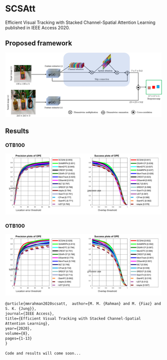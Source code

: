 # SCSAtt
Efficient Visual Tracking with Stacked Channel-Spatial Attention Learning published in IEEE Access 2020.

## Proposed framework

![example](https://github.com/maklachur/SCSAtt/blob/master/Framework.jpg)

## Results
### OTB100
![example](https://github.com/maklachur/SCSAtt/blob/master/otb100_result.jpg)
### OTB100
![example](https://github.com/maklachur/SCSAtt/blob/master/OTB50_result.jpg)

```
@article{mmrahman2020scsatt,  author={M. M. {Rahman} and M. {Fiaz} and S. K. {Jung}},  
journal={IEEE Access},  
title={Efficient Visual Tracking with Stacked Channel-Spatial Attention Learning}, 
year={2020},  
volume={8},
pages={1-13}
}

Code and results will come soon...

